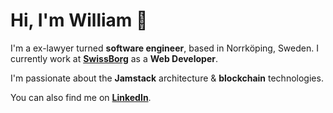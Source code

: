 # Hi, I'm William 👋

I'm a ex-lawyer turned **software engineer**, based in Norrköping, Sweden. I currently work at **[SwissBorg](https://www.swissborg.com)** as a **Web Developer**.

I'm passionate about the **Jamstack** architecture &amp; **blockchain** technologies.

You can also find me on **[LinkedIn](https://linkedin.com/in/daghouz)**.

